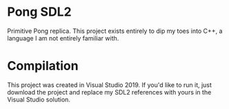 # Pong SDL2
Primitive Pong replica. This project exists entirely to dip my toes into C++, a language I am not entirely familiar with.

# Compilation
This project was created in Visual Studio 2019. If you'd like to run it, just download the project and replace my SDL2 references with yours in the Visual Studio solution.